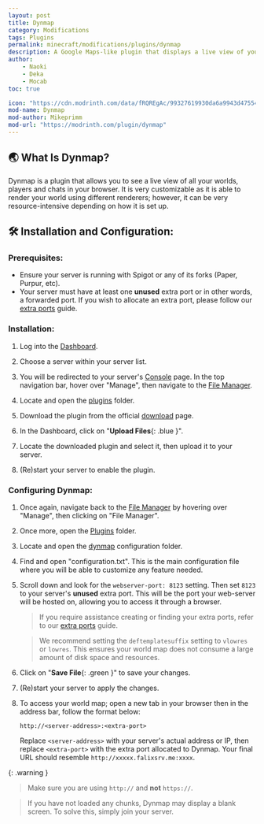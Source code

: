 ```yaml
---
layout: post
title: Dynmap
category: Modifications
tags: Plugins
permalink: minecraft/modifications/plugins/dynmap
description: A Google Maps-like plugin that displays a live view of your entire world in your browser.
author:
    - Naoki
    - Deka
    - Mocab
toc: true

icon: "https://cdn.modrinth.com/data/fRQREgAc/99327619930da6a9943d475540f268ddfe585a82.png"
mod-name: Dynmap
mod-author: Mikeprimm
mod-url: "https://modrinth.com/plugin/dynmap"
---
```


## :earth_asia: What Is Dynmap?

Dynmap is a plugin that allows you to see a live view of all your worlds, players and chats in your browser. It is very customizable as it is able to render your world using different renderers; however, it can be very resource-intensive depending on how it is set up.

## :hammer_and_wrench: Installation and Configuration:

### Prerequisites:

-   Ensure your server is running with Spigot or any of its forks (Paper, Purpur, etc).
-   Your server must have at least one **unused** extra port or in other words, a forwarded port. If you wish to allocate an extra port, please follow our [extra ports](/falix/dashboard/server/extra-port) guide.

### Installation:

1. Log into the [Dashboard](https://client.falixnodes.net/).

2. Choose a server within your server list.

3. You will be redirected to your server's [Console](https://client.falixnodes.net/server/console) page. In the top navigation bar, hover over "Manage", then navigate to the [File Manager](https://client.falixnodes.net/server/filemanager).

4. Locate and open the [plugins](https://client.falixnodes.net/server/filemanager?dir=/plugins/) folder.

5. Download the plugin from the official [download](https://modrinth.com/plugin/dynmap/versions) page.

6. In the Dashboard, click on "**Upload Files**{: .blue }".

7. Locate the downloaded plugin and select it, then upload it to your server.

8. (Re)start your server to enable the plugin.

### Configuring Dynmap:

1. Once again, navigate back to the [File Manager](https://client.falixnodes.net/server/filemanager) by hovering over "Manage", then clicking on "File Manager".

2. Once more, open the [Plugins](https://client.falixnodes.net/server/filemanager?dir=/plugins/) folder.

3. Locate and open the [dynmap](https://client.falixnodes.net/server/filemanager?dir=/plugins/dynmap/) configuration folder.

4. Find and open "configuration.txt". This is the main configuration file where you will be able to customize any feature needed.

5. Scroll down and look for the `webserver-port: 8123` setting. Then set `8123` to your server's **unused** extra port. This will be the port your web-server will be hosted on, allowing you to access it through a browser.

    > If you require assistance creating or finding your extra ports, refer to our [extra ports](/falix/dashboard/server/extra-port) guide.

    > We recommend setting the `deftemplatesuffix` setting to `vlowres` or `lowres`. This ensures your world map does not consume a large amount of disk space and resources.

6. Click on "**Save File**{: .green }" to save your changes.

7. (Re)start your server to apply the changes.

8. To access your world map; open a new tab in your browser then in the address bar, follow the format below:
    ```
    http://<server-address>:<extra-port>
    ```
    Replace `<server-address>` with your server's actual address or IP, then replace `<extra-port>` with the extra port allocated to Dynmap. Your final URL should resemble `http://xxxxx.falixsrv.me:xxxx`.

{: .warning }

> Make sure you are using `http://` and **not** `https://`.

> If you have not loaded any chunks, Dynmap may display a blank screen. To solve this, simply join your server.
